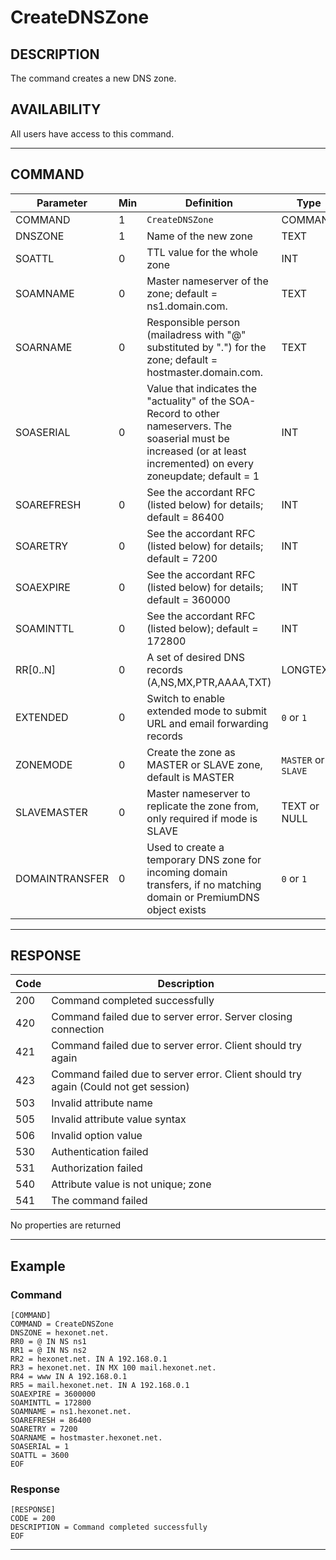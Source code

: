 # CreateDNSZone

## DESCRIPTION
The command creates a new DNS zone.

## AVAILABILITY
All users have access to this command.

----
## COMMAND

Parameter | Min | Definition | Type
---- | ---- | ---- | ----
COMMAND | 1 | `CreateDNSZone` | COMMAND
DNSZONE | 1 | Name of the new zone | TEXT
SOATTL | 0 | TTL value for the whole zone | INT
SOAMNAME | 0 | Master nameserver of the zone; default = ns1.domain.com. | TEXT
SOARNAME | 0 | Responsible person (mailadress with "@" substituted by ".") for the zone; default = hostmaster.domain.com. | TEXT
SOASERIAL | 0 | Value that indicates the "actuality" of the SOA-Record to other nameservers. The soaserial must be increased (or at least incremented) on every zoneupdate; default = 1 | INT
SOAREFRESH | 0 | See the accordant RFC (listed below) for details; default = 86400 | INT
SOARETRY | 0 | See the accordant RFC (listed below) for details; default = 7200 | INT
SOAEXPIRE | 0 | See the accordant RFC (listed below) for details; default = 360000 | INT
SOAMINTTL | 0 | See the accordant RFC (listed below); default = 172800 | INT
RR[0..N] | 0 | A set of desired DNS records (A,NS,MX,PTR,AAAA,TXT) | LONGTEXT
EXTENDED | 0 | Switch to enable extended mode to submit URL and email forwarding records | `0` or `1`
ZONEMODE | 0 | Create the zone as MASTER or SLAVE zone, default is MASTER | `MASTER` or `SLAVE`
SLAVEMASTER | 0 | Master nameserver to replicate the zone from, only required if mode is SLAVE | TEXT or NULL
DOMAINTRANSFER | 0 | Used to create a temporary DNS zone for incoming domain transfers, if no matching domain or PremiumDNS object exists | `0` or `1`


----
## RESPONSE

Code | Description
---- | ----
200 | Command completed successfully
420 | Command failed due to server error. Server closing connection
421 | Command failed due to server error. Client should try again
423 | Command failed due to server error. Client should try again (Could not get session)
503 | Invalid attribute name
505 | Invalid attribute value syntax
506 | Invalid option value
530 | Authentication failed
531 | Authorization failed
540 | Attribute value is not unique; zone
541 | The command failed

No properties are returned

----
## Example

### Command

```
[COMMAND]
COMMAND = CreateDNSZone
DNSZONE = hexonet.net.
RR0 = @ IN NS ns1
RR1 = @ IN NS ns2
RR2 = hexonet.net. IN A 192.168.0.1
RR3 = hexonet.net. IN MX 100 mail.hexonet.net.
RR4 = www IN A 192.168.0.1
RR5 = mail.hexonet.net. IN A 192.168.0.1
SOAEXPIRE = 3600000
SOAMINTTL = 172800
SOAMNAME = ns1.hexonet.net.
SOAREFRESH = 86400
SOARETRY = 7200
SOARNAME = hostmaster.hexonet.net.
SOASERIAL = 1
SOATTL = 3600
EOF
```
### Response

```
[RESPONSE]
CODE = 200
DESCRIPTION = Command completed successfully
EOF
```

----
